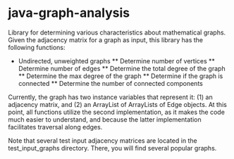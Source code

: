 # java-graph-analysis
Library for determining various characteristics about mathematical graphs.
Given the adjacency matrix for a graph as input, this library has the following functions:

* Undirected, unweighted graphs
** Determine number of vertices
** Determine number of edges
** Determine the total degree of the graph
** Determine the max degree of the graph
** Determine if the graph is connected
** Determine the number of connected components

Currently, the graph has two instance variables that represent it: (1) an
adjacency matrix, and (2) an ArrayList of ArrayLists of Edge objects. At this
point, all functions utilize the second implementation, as it makes the code
much easier to understand, and because the latter implementation facilitates
 traversal along edges.

Note that several test input adjacency matrices are located in the test_input_graphs
directory. There, you will find several popular graphs.

